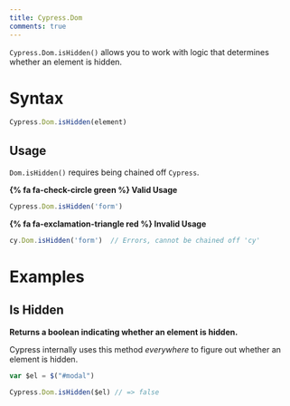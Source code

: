 ```yaml
---
title: Cypress.Dom
comments: true
---
```


`Cypress.Dom.isHidden()` allows you to work with logic that determines whether an element is hidden.

# Syntax

```javascript
Cypress.Dom.isHidden(element)
```

## Usage

`Dom.isHidden()` requires being chained off `Cypress`.

**{% fa fa-check-circle green %} Valid Usage**

```javascript
Cypress.Dom.isHidden('form')
```

**{% fa fa-exclamation-triangle red %} Invalid Usage**

```javascript
cy.Dom.isHidden('form')  // Errors, cannot be chained off 'cy'
```

# Examples

## Is Hidden

**Returns a boolean indicating whether an element is hidden.**

Cypress internally uses this method *everywhere* to figure out whether an element is hidden.

```javascript
var $el = $("#modal")

Cypress.Dom.isHidden($el) // => false
```
